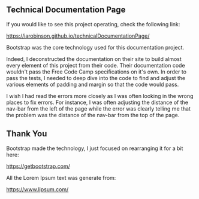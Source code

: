 ## Technical Documentation Page

If you would like to see this project operating, check the following link:

https://iarobinson.github.io/technicalDocumentationPage/

Bootstrap was the core technology used for this documentation project.

Indeed, I deconstructed the documentation on their site to build almost every element of this project from their code. Their documentation code wouldn't pass the Free Code Camp specifications on it's own. In order to pass the tests, I needed to deep dive into the code to find and adjust the various elements of padding and margin so that the code would pass.

I wish I had read the errors more closely as I was often looking in the wrong places to fix errors. For instance, I was often adjusting the distance of the nav-bar from the left of the page while the error was clearly telling me that the problem was the distance of the nav-bar from the top of the page.

## Thank You

Bootstrap made the technology, I just focused on rearranging it for a bit here:

https://getbootstrap.com/

All the Lorem Ipsum text was generate from:

https://www.lipsum.com/